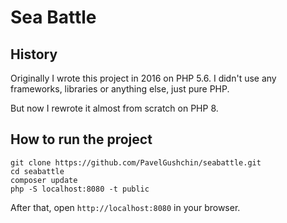 # Sea Battle

## History
Originally I wrote this project in 2016 on PHP 5.6. I didn't use any frameworks, libraries or anything else, just pure PHP.

But now I rewrote it almost from scratch on PHP 8.


## How to run the project

```shell
git clone https://github.com/PavelGushchin/seabattle.git
cd seabattle
composer update
php -S localhost:8080 -t public
```
After that, open `http://localhost:8080` in your browser. 
